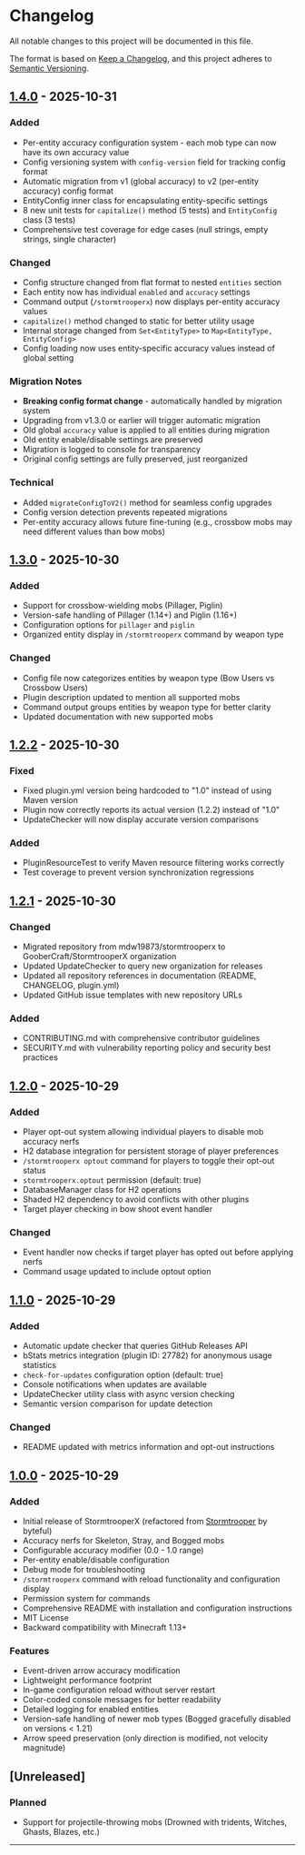 # Changelog

All notable changes to this project will be documented in this file.

The format is based on [Keep a Changelog](https://keepachangelog.com/en/1.0.0/),
and this project adheres to [Semantic Versioning](https://semver.org/spec/v2.0.0.html).

## [1.4.0] - 2025-10-31

### Added
- Per-entity accuracy configuration system - each mob type can now have its own accuracy value
- Config versioning system with `config-version` field for tracking config format
- Automatic migration from v1 (global accuracy) to v2 (per-entity accuracy) config format
- EntityConfig inner class for encapsulating entity-specific settings
- 8 new unit tests for `capitalize()` method (5 tests) and `EntityConfig` class (3 tests)
- Comprehensive test coverage for edge cases (null strings, empty strings, single character)

### Changed
- Config structure changed from flat format to nested `entities` section
- Each entity now has individual `enabled` and `accuracy` settings
- Command output (`/stormtrooperx`) now displays per-entity accuracy values
- `capitalize()` method changed to static for better utility usage
- Internal storage changed from `Set<EntityType>` to `Map<EntityType, EntityConfig>`
- Config loading now uses entity-specific accuracy values instead of global setting

### Migration Notes
- **Breaking config format change** - automatically handled by migration system
- Upgrading from v1.3.0 or earlier will trigger automatic migration
- Old global `accuracy` value is applied to all entities during migration
- Old entity enable/disable settings are preserved
- Migration is logged to console for transparency
- Original config settings are fully preserved, just reorganized

### Technical
- Added `migrateConfigToV2()` method for seamless config upgrades
- Config version detection prevents repeated migrations
- Per-entity accuracy allows future fine-tuning (e.g., crossbow mobs may need different values than bow mobs)

## [1.3.0] - 2025-10-30

### Added
- Support for crossbow-wielding mobs (Pillager, Piglin)
- Version-safe handling of Pillager (1.14+) and Piglin (1.16+)
- Configuration options for `pillager` and `piglin`
- Organized entity display in `/stormtrooperx` command by weapon type

### Changed
- Config file now categorizes entities by weapon type (Bow Users vs Crossbow Users)
- Plugin description updated to mention all supported mobs
- Command output groups entities by weapon type for better clarity
- Updated documentation with new supported mobs

## [1.2.2] - 2025-10-30

### Fixed
- Fixed plugin.yml version being hardcoded to "1.0" instead of using Maven version
- Plugin now correctly reports its actual version (1.2.2) instead of "1.0"
- UpdateChecker will now display accurate version comparisons

### Added
- PluginResourceTest to verify Maven resource filtering works correctly
- Test coverage to prevent version synchronization regressions

## [1.2.1] - 2025-10-30

### Changed
- Migrated repository from mdw19873/stormtrooperx to GooberCraft/StormtrooperX organization
- Updated UpdateChecker to query new organization for releases
- Updated all repository references in documentation (README, CHANGELOG, plugin.yml)
- Updated GitHub issue templates with new repository URLs

### Added
- CONTRIBUTING.md with comprehensive contributor guidelines
- SECURITY.md with vulnerability reporting policy and security best practices

## [1.2.0] - 2025-10-29

### Added
- Player opt-out system allowing individual players to disable mob accuracy nerfs
- H2 database integration for persistent storage of player preferences
- `/stormtrooperx optout` command for players to toggle their opt-out status
- `stormtrooperx.optout` permission (default: true)
- DatabaseManager class for H2 operations
- Shaded H2 dependency to avoid conflicts with other plugins
- Target player checking in bow shoot event handler

### Changed
- Event handler now checks if target player has opted out before applying nerfs
- Command usage updated to include optout option

## [1.1.0] - 2025-10-29

### Added
- Automatic update checker that queries GitHub Releases API
- bStats metrics integration (plugin ID: 27782) for anonymous usage statistics
- `check-for-updates` configuration option (default: true)
- Console notifications when updates are available
- UpdateChecker utility class with async version checking
- Semantic version comparison for update detection

### Changed
- README updated with metrics information and opt-out instructions

## [1.0.0] - 2025-10-29

### Added
- Initial release of StormtrooperX (refactored from [Stormtrooper](https://github.com/byteful/Stormtrooper) by byteful)
- Accuracy nerfs for Skeleton, Stray, and Bogged mobs
- Configurable accuracy modifier (0.0 - 1.0 range)
- Per-entity enable/disable configuration
- Debug mode for troubleshooting
- `/stormtrooperx` command with reload functionality and configuration display
- Permission system for commands
- Comprehensive README with installation and configuration instructions
- MIT License
- Backward compatibility with Minecraft 1.13+

### Features
- Event-driven arrow accuracy modification
- Lightweight performance footprint
- In-game configuration reload without server restart
- Color-coded console messages for better readability
- Detailed logging for enabled entities
- Version-safe handling of newer mob types (Bogged gracefully disabled on versions < 1.21)
- Arrow speed preservation (only direction is modified, not velocity magnitude)

## [Unreleased]

### Planned
- Support for projectile-throwing mobs (Drowned with tridents, Witches, Ghasts, Blazes, etc.)

---

[1.4.0]: https://github.com/GooberCraft/StormtrooperX/releases/tag/v1.4.0
[1.3.0]: https://github.com/GooberCraft/StormtrooperX/releases/tag/v1.3.0
[1.2.2]: https://github.com/GooberCraft/StormtrooperX/releases/tag/v1.2.2
[1.2.1]: https://github.com/GooberCraft/StormtrooperX/releases/tag/v1.2.1
[1.2.0]: https://github.com/GooberCraft/StormtrooperX/releases/tag/v1.2.0
[1.1.0]: https://github.com/GooberCraft/StormtrooperX/releases/tag/v1.1.0
[1.0.0]: https://github.com/GooberCraft/StormtrooperX/releases/tag/v1.0.0
